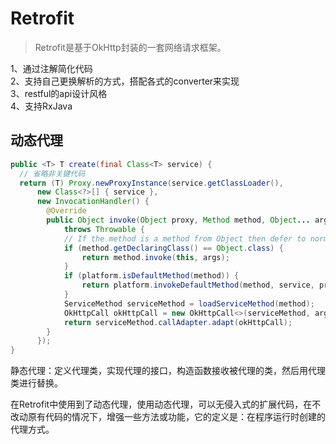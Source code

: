 # Retrofit

> Retrofit是基于OkHttp封装的一套网络请求框架。

1、通过注解简化代码  
2、支持自己更换解析的方式，搭配各式的converter来实现  
3、restful的api设计风格  
4、支持RxJava

## 动态代理

```java
public <T> T create(final Class<T> service) {
  // 省略非关键代码
  return (T) Proxy.newProxyInstance(service.getClassLoader(),
      new Class<?>[] { service },
      new InvocationHandler() {
        @Override
        public Object invoke(Object proxy, Method method, Object... args)
            throws Throwable {
            // If the method is a method from Object then defer to normal invocation.
            if (method.getDeclaringClass() == Object.class) {
                return method.invoke(this, args);
            }
            if (platform.isDefaultMethod(method)) {
                return platform.invokeDefaultMethod(method, service, proxy, args);
            }
            ServiceMethod serviceMethod = loadServiceMethod(method);
            OkHttpCall okHttpCall = new OkHttpCall<>(serviceMethod, args);
            return serviceMethod.callAdapter.adapt(okHttpCall);
        }
      });
}
```

静态代理：定义代理类，实现代理的接口，构造函数接收被代理的类，然后用代理类进行替换。

在Retrofit中使用到了动态代理，使用动态代理，可以无侵入式的扩展代码，在不改动原有代码的情况下，增强一些方法或功能，它的定义是：在程序运行时创建的代理方式。
